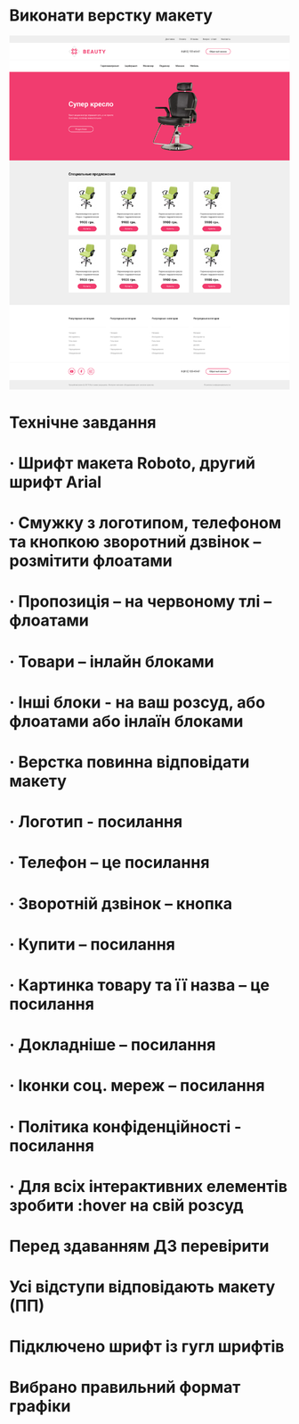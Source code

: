 # Виконати верстку макету
![maket.jpg](./img/maket.jpg)

# Технічне завдання

# · Шрифт макета Roboto, другий шрифт Arial

# · Смужку з логотипом, телефоном та кнопкою зворотний дзвінок – розмітити флоатами

# · Пропозиція – на червоному тлі – флоатами

# · Товари – інлайн блоками

# · Інші блоки - на ваш розсуд, або флоатами або інлаїн блоками

# · Верстка повинна відповідати макету

# · Логотип - посилання

# · Телефон – це посилання

# · Зворотній дзвінок – кнопка

# · Купити – посилання

# · Картинка товару та її назва – це посилання

# · Докладніше – посилання

# · Іконки соц. мереж – посилання

# · Політика конфіденційності - посилання

# · Для всіх інтерактивних елементів зробити :hover на свій розсуд


# Перед здаванням ДЗ перевірити

# Усі відступи відповідають макету (ПП)
# Підключено шрифт із гугл шрифтів
# Вибрано правильний формат графіки


